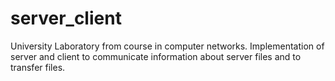 # server_client
University Laboratory from course in computer networks. Implementation of server and client to communicate information about server files and to transfer files.
